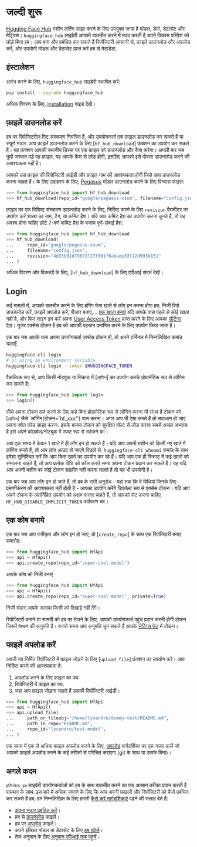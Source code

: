 <!--⚠️ Note that this file is in Markdown but contain specific syntax for our doc-builder (similar to MDX) that may not be
rendered properly in your Markdown viewer.
-->

# जल्दी शुरू

[Hugging Face Hub](https://huggingface.co/) मशीन लर्निंग साझा करने के लिए उपयुक्त जगह है
मॉडल, डेमो, डेटासेट और मेट्रिक्स। `huggingface_hub` लाइब्रेरी आपको बातचीत करने में मदद करती है
अपने विकास परिवेश को छोड़े बिना हब। आप बना और प्रबंधित कर सकते हैं
रिपॉजिटरी आसानी से, फ़ाइलें डाउनलोड और अपलोड करें, और उपयोगी मॉडल और डेटासेट प्राप्त करें
हब से मेटाडेटा.

## इंस्टालेशन

आरंभ करने के लिए, `huggingface_hub` लाइब्रेरी स्थापित करें:

```bash
pip install --upgrade huggingface_hub
```

अधिक विवरण के लिए, [installation](इंस्टॉलेशन) गाइड देखें।

## फ़ाइलें डाउनलोड करें

हब पर रिपोजिटरीज़ गिट संस्करण नियंत्रित हैं, और उपयोगकर्ता एक फ़ाइल डाउनलोड कर सकते हैं
या संपूर्ण भंडार. आप फ़ाइलें डाउनलोड करने के लिए [`hf_hub_download`] फ़ंक्शन का उपयोग कर सकते हैं।
यह फ़ंक्शन आपकी स्थानीय डिस्क पर एक फ़ाइल को डाउनलोड और कैश करेगा। अगली बार जब तुम्हें जरूरत पड़े
वह फ़ाइल, यह आपके कैश से लोड होगी, इसलिए आपको इसे दोबारा डाउनलोड करने की आवश्यकता नहीं है।

आपको उस फ़ाइल की रिपोजिटरी आईडी और फ़ाइल नाम की आवश्यकता होगी जिसे आप डाउनलोड करना चाहते हैं। के लिए
उदाहरण के लिए, [Pegasus](https://huggingface.co/google/pegasus-xsum) मॉडल डाउनलोड करने के लिए
विन्यास फाइल:

```py
>>> from huggingface_hub import hf_hub_download
>>> hf_hub_download(repo_id="google/pegasus-xsum", filename="config.json")
```

फ़ाइल का एक विशिष्ट संस्करण डाउनलोड करने के लिए, निर्दिष्ट करने के लिए `revision` पैरामीटर का उपयोग करें
शाखा का नाम, टैग, या कमिट हैश। यदि आप कमिट हैश का उपयोग करना चुनते हैं, तो यह अवश्य होना चाहिए
छोटे 7-वर्ण कमिट हैश के बजाय पूर्ण-लंबाई हैश:

```py
>>> from huggingface_hub import hf_hub_download
>>> hf_hub_download(
...     repo_id="google/pegasus-xsum", 
...     filename="config.json", 
...     revision="4d33b01d79672f27f001f6abade33f22d993b151"
... )
```

अधिक विवरण और विकल्पों के लिए, [`hf_hub_download`] के लिए एपीआई संदर्भ देखें।

## Login

कई मामलों में, आपको बातचीत करने के लिए हगिंग फेस खाते से लॉग इन करना होगा
हब: निजी रिपो डाउनलोड करें, फ़ाइलें अपलोड करें, पीआर बनाएं,...
[एक खाता बनाएं](https://huggingface.co/join) यदि आपके पास पहले से कोई खाता नहीं है, और फिर साइन इन करें
अपना [User Access Token](https://huggingface.co/docs/hub/security-tokens) प्राप्त करने के लिए
आपका [सेटिंग्स पेज](https://huggingface.co/settings/tokens)। यूजर एक्सेस टोकन है
हब को आपकी पहचान प्रमाणित करने के लिए उपयोग किया जाता है।

एक बार जब आपके पास अपना उपयोगकर्ता एक्सेस टोकन हो, तो अपने टर्मिनल में निम्नलिखित कमांड चलाएँ:

```bash
huggingface-cli login
# or using an environment variable
huggingface-cli login --token $HUGGINGFACE_TOKEN
```

वैकल्पिक रूप से, आप किसी नोटबुक या स्क्रिप्ट में [`लॉगिन`] का उपयोग करके प्रोग्रामेटिक रूप से लॉगिन कर सकते हैं:

```py
>>> from huggingface_hub import login
>>> login()
```

सीधे अपना टोकन दर्ज करने के लिए कहे बिना प्रोग्रामेटिक रूप से लॉगिन करना भी संभव है
टोकन को [`लॉगिन`] जैसे `लॉगिन(टोकन='hf_xxx'') पास करना। अगर आप भी ऐसा करते हैं तो सावधान हो जाएं
अपना स्रोत कोड साझा करना. इसके बजाय टोकन को सुरक्षित वॉल्ट से लोड करना सबसे अच्छा अभ्यास है
इसे अपने कोडबेस/नोटबुक में स्पष्ट रूप से सहेजने का।

आप एक समय में केवल 1 खाते में ही लॉग इन हो सकते हैं। यदि आप अपनी मशीन को किसी नए खाते में लॉगिन करते हैं, तो आप लॉग आउट हो जाएंगे
पिछले से. `huggingface-cli whoami` कमांड के साथ हमेशा सुनिश्चित करें कि आप किस खाते का उपयोग कर रहे हैं।
यदि आप एक ही स्क्रिप्ट में कई खातों को संभालना चाहते हैं, तो आप प्रत्येक विधि को कॉल करते समय अपना टोकन प्रदान कर सकते हैं। यह
यदि आप अपनी मशीन पर कोई टोकन संग्रहीत नहीं करना चाहते हैं तो यह भी उपयोगी है।

<Tip warning={true}>

एक बार जब आप लॉग इन हो जाते हैं, तो हब के सभी अनुरोध - यहां तक ​​कि वे विधियां जिनके लिए प्रमाणीकरण की आवश्यकता नहीं होती है - आपका उपयोग करेंगे
डिफ़ॉल्ट रूप से एक्सेस टोकन। यदि आप अपने टोकन के अंतर्निहित उपयोग को अक्षम करना चाहते हैं, तो आपको सेट करना चाहिए
`HF_HUB_DISABLE_IMPLICIT_TOKEN` पर्यावरण चर।

</Tip>

## एक कोष बनाये

एक बार जब आप पंजीकृत और लॉग इन हो जाएं, तो [`create_repo`] के साथ एक रिपॉजिटरी बनाएं
समारोह:

```py
>>> from huggingface_hub import HfApi
>>> api = HfApi()
>>> api.create_repo(repo_id="super-cool-model")
```

आपके कोष को निजी बनाएं

```py
>>> from huggingface_hub import HfApi
>>> api = HfApi()
>>> api.create_repo(repo_id="super-cool-model", private=True)
```

निजी भंडार आपके अलावा किसी को दिखाई नहीं देंगे।

<Tip>

रिपोजिटरी बनाने या सामग्री को हब पर भेजने के लिए, आपको उपयोगकर्ता पहुंच प्रदान करनी होगी
टोकन जिसमें `लिखने` की अनुमति है। बनाते समय आप अनुमति चुन सकते हैं
आपके [सेटिंग्स पेज](https://huggingface.co/settings/tokens) में टोकन।

</Tip>

## फाइलें अपलोड करें

अपनी नव निर्मित रिपॉजिटरी में फ़ाइल जोड़ने के लिए [`upload_file`] फ़ंक्शन का उपयोग करें। आप
निर्दिष्ट करने की आवश्यकता है:

1. अपलोड करने के लिए फ़ाइल का पथ.
2. रिपोजिटरी में फ़ाइल का पथ.
3. जहां आप फ़ाइल जोड़ना चाहते हैं उसकी रिपॉजिटरी आईडी।

```py
>>> from huggingface_hub import HfApi
>>> api = HfApi()
>>> api.upload_file(
...     path_or_fileobj="/home/lysandre/dummy-test/README.md",
...     path_in_repo="README.md",
...     repo_id="lysandre/test-model",
... )
```

एक समय में एक से अधिक फ़ाइल अपलोड करने के लिए, [अपलोड](./guides/upload) मार्गदर्शिका पर एक नज़र डालें
जो आपको फ़ाइलें अपलोड करने के कई तरीकों से परिचित कराएगा (git के साथ या उसके बिना)।

## अगले कदम

`हगिंगफेस_हब` लाइब्रेरी उपयोगकर्ताओं को हब के साथ बातचीत करने का एक आसान तरीका प्रदान करती है
पायथन के साथ. इस बारे में अधिक जानने के लिए कि आप अपनी फ़ाइलों और रिपॉजिटरी को कैसे प्रबंधित कर सकते हैं
हब, हम निम्नलिखित के लिए हमारी [कैसे करें मार्गदर्शिकाएं](./guides/अवलोकन) पढ़ने की सलाह देते हैं:

- [अपना भंडार प्रबंधित करें](./guides/repository)।
- हब से [डाउनलोड](./guides/download) फ़ाइलें।
- हब पर [अपलोड](./guides/upload) फ़ाइलें।
- अपने इच्छित मॉडल या डेटासेट के लिए [हब खोजें](./guides/search)।
- तेज अनुमान के लिए [अनुमान एपीआई तक पहुंचें](./guides/अनुमान)।
